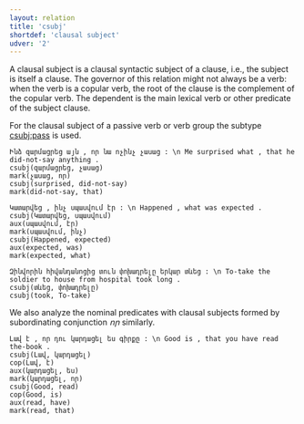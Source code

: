 ```yaml
---
layout: relation
title: 'csubj'
shortdef: 'clausal subject'
udver: '2'
---
```


A clausal subject is a clausal syntactic subject of a clause, i.e.,
the subject is itself a clause. The governor of this relation might
not always be a verb: when the verb is a copular verb, the root of the
clause is the complement of the copular verb. The dependent is the main lexical verb or other 
predicate of the subject clause.

For the clausal subject of a passive verb or verb group the subtype [csubj:pass]() is used.

~~~ sdparse
Ինձ զարմացրեց այն , որ նա ոչինչ չասաց : \n Me surprised what , that he did-not-say anything .
csubj(զարմացրեց, չասաց)
mark(չասաց, որ)
csubj(surprised, did-not-say)
mark(did-not-say, that)
~~~

~~~ sdparse
Կատարվեց , ինչ սպասվում էր : \n Happened , what was expected .
csubj(Կատարվեց, սպասվում)
aux(սպասվում, էր)
mark(սպասվում, ինչ)
csubj(Happened, expected)
aux(expected, was)
mark(expected, what)
~~~

~~~ sdparse
Զինվորին հիվանդանոցից տուն փոխադրելը երկար տևեց : \n To-take the soldier to house from hospital took long .
csubj(տևեց, փոխադրելը)
csubj(took, To-take)
~~~

We also analyze the nominal predicates with clausal subjects formed by subordinating conjunction _որ_ similarly.

~~~ sdparse
Լավ է , որ դու կարդացել ես գիրքը : \n Good is , that you have read the-book .
csubj(Լավ, կարդացել)
cop(Լավ, է)
aux(կարդացել, ես)
mark(կարդացել, որ)
csubj(Good, read)
cop(Good, is)
aux(read, have)
mark(read, that)
~~~
